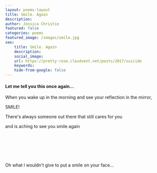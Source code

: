 ```yaml
---
layout: poems-layout
title: Smile. Again
description: 
author: Jessica Christie
featured: false
categories: poems
featured_image: /images/smile.jpg
seo:
    title: Smile. Again
    description: 
    social_image:
    url: https://pretty-rose.cloudvent.net/posts/2017/suicide
    keywords:
    hide-from-google: false
---
```

#### Let me tell you this once again...

When you wake up in the morning and see your reflection in the mirror,

SMILE!

There's always someone out there that still cares for you

and is aching to see you smile again

&nbsp;

&nbsp;

&nbsp;

Oh what I wouldn't give to put a smile on your face...

&nbsp;

